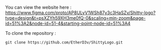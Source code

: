 You can view the website here : https://www.figma.com/proto/AP8ULyV1WSh87y3c3HaSZv/Shitty-logo?type=design&t=psXZYh59XH3me0fQ-0&scaling=min-zoom&page-id=51%3A2&node-id=51-4&starting-point-node-id=51%3A4

To clone the repository : 
```
git clone https://github.com/EtherD3v/ShittyLogo.git
```
